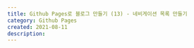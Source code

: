 ```yaml
---
title: Github Pages로 블로그 만들기 (13) - 네비게이션 목록 만들기
category: Github Pages
created: 2021-08-11
description:
---
```

